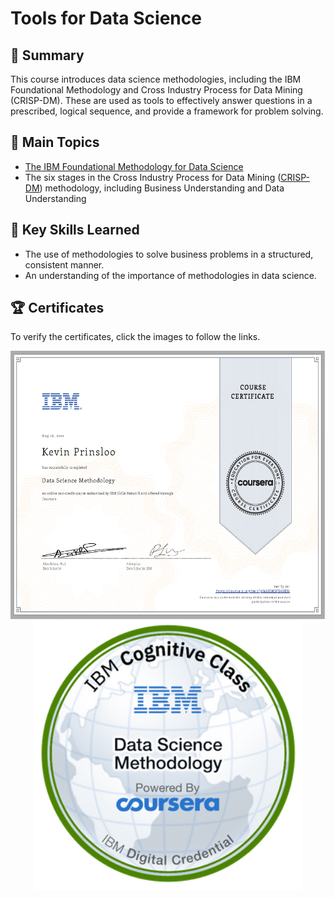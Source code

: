 # Tools for Data Science

## 📄 Summary 
This course introduces data science methodologies, including the IBM Foundational Methodology and Cross Industry Process for Data Mining (CRISP-DM). These are used as tools to effectively answer questions in a prescribed, logical sequence, and provide a framework for problem solving.

## 📑 Main Topics 
- [The IBM Foundational Methodology for Data Science](https://github.com/kevinprinsloo/IBM-Data-Science-Professional-Certification/tree/master/03.%20Data%20Science%20Methodology/Week_1)
- The six stages in the Cross Industry Process for Data Mining ([CRISP-DM](https://github.com/kevinprinsloo/IBM-Data-Science-Professional-Certification/tree/master/03.%20Data%20Science%20Methodology/Week_2)) methodology, including Business Understanding and Data Understanding

## 🔑 Key Skills Learned 
- The use of methodologies to solve business problems in a structured, consistent manner.
- An understanding of the importance of methodologies in data science.

## 🏆 Certificates 
To verify the certificates, click the images to follow the links.

<p align="middle">
  <a href="https://coursera.org/share/e4348f3a4d7983a7ec56fed3a3d3d962"><img src="https://github.com/kevinprinsloo/IBM-Data-Science-Professional-Certification/blob/master/03.%20Data%20Science%20Methodology/images/Certificate.png"
" height="430"></a>
  <a href="https://www.credly.com/earner/earned/badge/b752bbdc-d8d0-4813-9d01-0889dadf4315"><img src="https://github.com/kevinprinsloo/IBM-Data-Science-Professional-Certification/blob/master/03.%20Data%20Science%20Methodology/images/Data_Science_Methodology_Foundational.png" height="430"></a>
</p>
